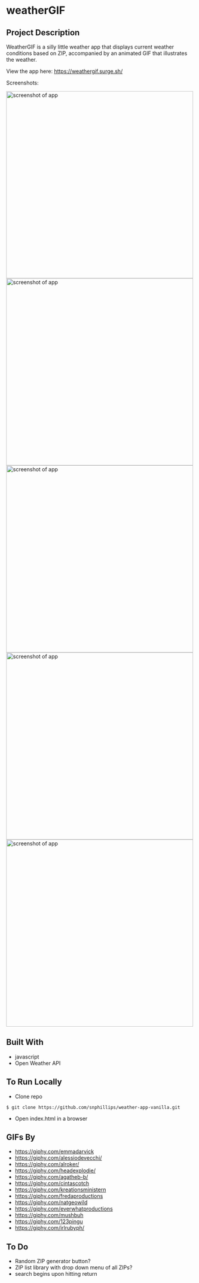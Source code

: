 # weatherGIF

## Project Description

WeatherGIF is a silly little weather app that displays current weather conditions based on ZIP, accompanied by an animated GIF that illustrates the weather.

View the app here: https://weathergif.surge.sh/

Screenshots:

<img src="https://i.imgur.com/sZIOolK.png" width="500" alt="screenshot of app">
<img src="https://i.imgur.com/sQ76XfT.jpg" width="500" alt="screenshot of app">
<img src="https://i.imgur.com/iPDNNPO.jpg" width="500" alt="screenshot of app">
<img src="https://i.imgur.com/7xJLvzx.png" width="500" alt="screenshot of app">
<img src="https://i.imgur.com/G6PItKP.png" width="500" alt="screenshot of app">

## Built With
- javascript
- Open Weather API

## To Run Locally
- Clone repo

`$ git clone https://github.com/snphillips/weather-app-vanilla.git`
- Open index.html in a browser

## GIFs By
- https://giphy.com/emmadarvick
- https://giphy.com/alessiodevecchi/
- https://giphy.com/alroker/
- https://giphy.com/headexplodie/
- https://giphy.com/agatheb-b/
- https://giphy.com/cintascotch
- https://giphy.com/kreationsministern
- https://giphy.com/fredaproductions
- https://giphy.com/natgeowild
- https://giphy.com/everwhatproductions
- https://giphy.com/mushbuh
- https://giphy.com/123pingu
- https://giphy.com/irlrubyph/


## To Do
- Random ZIP generator button?
- ZIP list library with drop down menu of all ZIPs?
- search begins upon hitting return
